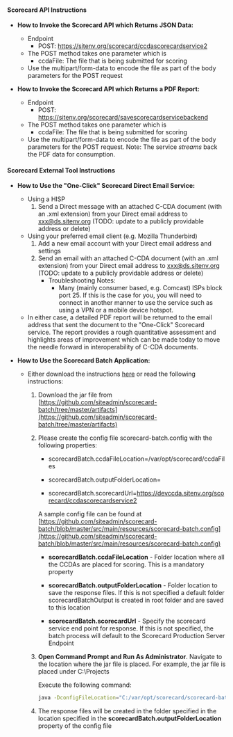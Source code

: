 #### Scorecard API Instructions

*   **How to Invoke the Scorecard API which Returns JSON Data:**
    *   Endpoint
        *   POST: https://sitenv.org/scorecard/ccdascorecardservice2
    *   The POST method takes one parameter which is
        *   ccdaFile: The file that is being submitted for scoring
    *   Use the multipart/form-data to encode the file as part of the body parameters for the POST request

*   **How to Invoke the Scorecard API which Returns a PDF Report:**
    *   Endpoint
        *   POST: https://sitenv.org/scorecard/savescorecardservicebackend
    *   The POST method takes one parameter which is
        *   ccdaFile: The file that is being submitted for scoring
    *   Use the multipart/form-data to encode the file as part of the body parameters for the POST request. Note: The service _streams_ back the PDF data for consumption.

#### Scorecard External Tool Instructions

*   **How to Use the "One-Click" Scorecard Direct Email Service:**
      *   Using a HISP 
            1.   Send a Direct message with an attached C-CDA document (with an .xml extension) from your Direct email address to xxx@ds.sitenv.org (TODO: update to a publicly providable address or delete)
      *   Using your preferred email client (e.g. Mozilla Thunderbird)
            1.   Add a new email account with your Direct email address and settings
            2.   Send an email with an attached C-CDA document (with an .xml extension) from your Direct email address to xxx@ds.sitenv.org (TODO: update to a publicly providable address or delete)
                 * Troubleshooting Notes:
                     * Many (mainly consumer based, e.g. Comcast) ISPs block port 25. If this is the case for you, you will need to connect in another manner to use the service such as using a VPN or a mobile device hotspot.
      *   In either case, a detailed PDF report will be returned to the email address that sent the document to the "One-Click" Scorecard service. The report provides a rough quantitative assessment and highlights areas of improvement which can be made today to move the needle forward in interoperability of C-CDA documents.
    
    
*   **How to Use the Scorecard Batch Application:**
    *   Either download the instructions [here](https://github.com/siteadmin/scorecard-batch/raw/master/artifacts/Scorecard-%20Batch-%20Process-Instructions.docx) or read the following instructions:
        1.  Download the jar file from [https://github.com/siteadmin/scorecard-batch/tree/master/artifacts](https://github.com/siteadmin/scorecard-batch/tree/master/artifacts)

        2.  Please create the config file scorecard-batch.config with the following properties:

            *   scorecardBatch.ccdaFileLocation=/var/opt/scorecard/ccdaFiles

            *   scorecardBatch.outputFolderLocation=

            *   scorecardBatch.scorecardUrl=https://devccda.sitenv.org/scorecard/ccdascorecardservice2

            A sample config file can be found at [https://github.com/siteadmin/scorecard-batch/blob/master/src/main/resources/scorecard-batch.config](https://github.com/siteadmin/scorecard-batch/blob/master/src/main/resources/scorecard-batch.config)

            *   **scorecardBatch.ccdaFileLocation** - Folder location where all the CCDAs are placed for scoring. This is a mandatory property

            *   **scorecardBatch.outputFolderLocation** - Folder location to save the response files. If this is not specified a default folder scorecardBatchOutput is created in root folder and are saved to this location

            *   **scorecardBatch.scorecardUrl** - Specify the scorecard service end point for response. If this is not specified, the batch process will default to the Scorecard Production Server Endpoint

        1.  **Open Command Prompt and Run As Administrator**. Navigate to the location where the jar file is placed. For example, the jar file is placed under C:\Projects

            Execute the following command:
            
            ```bash
            java -DconfigFileLocation="C:/var/opt/scorecard/scorecard-batch.config" -jar scorecard-batch.jar
            ```

        1.  The response files will be created in the folder specified in the location specified in the **scorecardBatch.outputFolderLocation** property of the config file

